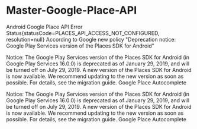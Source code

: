 # Master-Google-Place-API
Android Google Place API Error Status{statusCode=PLACES_API_ACCESS_NOT_CONFIGURED, resolution=null}
According to Google new policy "Deprecation notice: Google Play Services version of the Places SDK for Android"

Notice: The Google Play Services version of the Places SDK for Android (in Google Play Services 16.0.0) is deprecated as of January 29, 2019, and will be turned off on July 29, 2019. A new version of the Places SDK for Android is now available. We recommend updating to the new version as soon as possible. For details, see the migration guide. Google Place Autocomplete



Notice: The Google Play Services version of the Places SDK for Android (in Google Play Services 16.0.0) is deprecated as of January 29, 2019, and will be turned off on July 29, 2019. A new version of the Places SDK for Android is now available. We recommend updating to the new version as soon as possible. For details, see the migration guide. Google Place Autocomplete
